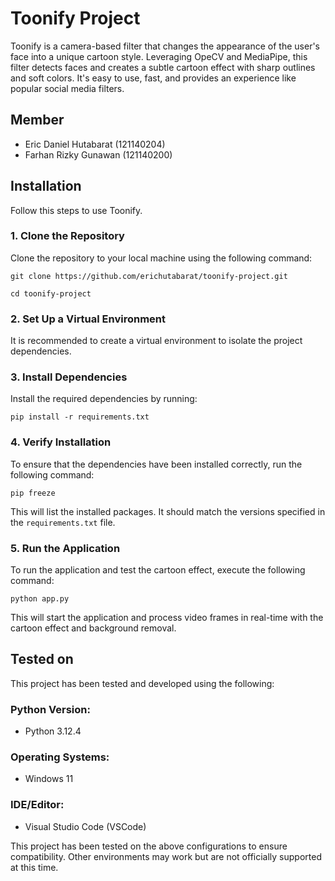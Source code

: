 # Toonify Project
Toonify is a camera-based filter that changes the appearance of the user's face into a unique cartoon style. Leveraging OpeCV and MediaPipe, this filter detects faces and creates a subtle cartoon effect with sharp outlines and soft colors. It's easy to use, fast, and provides an experience like popular social media filters.

## Member
- Eric Daniel Hutabarat (121140204)
- Farhan Rizky Gunawan (121140200)

## Installation
Follow this steps to use Toonify.
### 1. Clone the Repository

Clone the repository to your local machine using the following command:

```
git clone https://github.com/erichutabarat/toonify-project.git
```
```
cd toonify-project
```

### 2. Set Up a Virtual Environment

It is recommended to create a virtual environment to isolate the project dependencies.

### 3. Install Dependencies

Install the required dependencies by running:

```
pip install -r requirements.txt
```

### 4. Verify Installation

To ensure that the dependencies have been installed correctly, run the following command:

```
pip freeze
```

This will list the installed packages. It should match the versions specified in the `requirements.txt` file.

### 5. Run the Application

To run the application and test the cartoon effect, execute the following command:
```
python app.py
```
This will start the application and process video frames in real-time with the cartoon effect and background removal.


## Tested on

This project has been tested and developed using the following:

### Python Version:
- Python 3.12.4

### Operating Systems:
- Windows 11

### IDE/Editor:
- Visual Studio Code (VSCode)


This project has been tested on the above configurations to ensure compatibility. Other environments may work but are not officially supported at this time.
